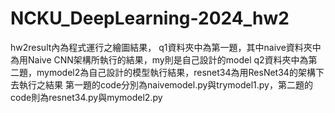 # NCKU_DeepLearning-2024_hw2
hw2result內為程式運行之繪圖結果，
q1資料夾中為第一題，其中naive資料夾中為用Naive CNN架構所執行的結果，my則是自己設計的model
q2資料夾中為第二題，mymodel2為自己設計的模型執行結果，resnet34為用ResNet34的架構下去執行之結果
第一題的code分別為naivemodel.py與trymodel1.py，第二題的code則為resnet34.py與mymodel2.py
